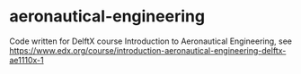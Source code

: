 # aeronautical-engineering

Code written for DelftX course Introduction to Aeronautical Engineering, see
https://www.edx.org/course/introduction-aeronautical-engineering-delftx-ae1110x-1
